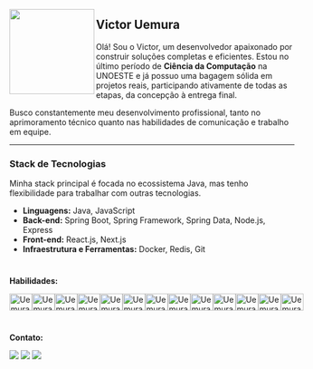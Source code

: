 

[<img align="left" height="150px" width="auto" src="https://github.com/VictorUemura/VictorUemura/blob/main/imageLeft.gif">](http://poolsofchrome.tumblr.com/post/79598460826/experiment)

## Victor Uemura <img height="16px" width="16px" src="https://github.com/VictorUemura/VictorUemura/blob/main/binary.png" /> 
Olá! Sou o Victor, um desenvolvedor apaixonado por construir soluções completas e eficientes. Estou no último período de **Ciência da Computação** na UNOESTE e já possuo uma bagagem sólida em projetos reais, participando ativamente de todas as etapas, da concepção à entrega final.

Busco constantemente meu desenvolvimento profissional, tanto no aprimoramento técnico quanto nas habilidades de comunicação e trabalho em equipe.

---

### Stack de Tecnologias

Minha stack principal é focada no ecossistema Java, mas tenho flexibilidade para trabalhar com outras tecnologias.

* **Linguagens:** Java, JavaScript
* **Back-end:** Spring Boot, Spring Framework, Spring Data, Node.js, Express
* **Front-end:** React.js, Next.js
* **Infraestrutura e Ferramentas:** Docker, Redis, Git
#

**Habilidades:**
<div style="display:flex;">
     <img align="center" alt="Uemura-PS" height="30" width="40"
          src="https://cdn.jsdelivr.net/gh/devicons/devicon/icons/photoshop/photoshop-plain.svg">
     <img align="center" alt="Uemura-html" height="30" width="40"
          src="https://cdn.jsdelivr.net/gh/devicons/devicon/icons/html5/html5-original.svg">
     <img align="center" alt="Uemura-css" height="30" width="40"
          src="https://cdn.jsdelivr.net/gh/devicons/devicon/icons/css3/css3-original.svg">
     <img align="center" alt="Uemura-js" height="30" width="40"
          src="https://cdn.jsdelivr.net/gh/devicons/devicon/icons/javascript/javascript-original.svg">
     <img align="center" alt="Uemura-C" height="30" width="40"
          src="https://cdn.jsdelivr.net/gh/devicons/devicon/icons/c/c-original.svg">
     <img align="center" alt="Uemura-nodejs" height="30" width="40"
          src="https://cdn.jsdelivr.net/gh/devicons/devicon/icons/nodejs/nodejs-original.svg" />
     <img align="center" alt="Uemura-java" height="30" width="40"
          src="https://cdn.jsdelivr.net/gh/devicons/devicon/icons/java/java-original.svg" />
     <img align="center" alt="Uemura-csharp" height="30" width="40"
          src="https://cdn.jsdelivr.net/gh/devicons/devicon@latest/icons/csharp/csharp-original.svg" />
     <img align="center" alt="Uemura-dot-net" height="30" width="40"
          src="https://cdn.jsdelivr.net/gh/devicons/devicon@latest/icons/dot-net/dot-net-original.svg" />
     <img align="center" alt="Uemura-dot-net-core" height="30" width="40"
          src="https://cdn.jsdelivr.net/gh/devicons/devicon@latest/icons/dotnetcore/dotnetcore-original.svg" />
     <img align="center" alt="Uemura-spring" height="30" width="40"
          src="https://cdn.jsdelivr.net/gh/devicons/devicon@latest/icons/spring/spring-original-wordmark.svg" />
     <img align="center" alt="Uemura-mysql" height="30" width="40"
          src="https://cdn.jsdelivr.net/gh/devicons/devicon@latest/icons/mysql/mysql-original.svg" />
     <img align="center" alt="Uemura-oracle" height="30" width="40"
          src="https://cdn.jsdelivr.net/gh/devicons/devicon@latest/icons/oracle/oracle-original.svg" />

</div>

#

**Contato:**
<div style:"display:flex;">
     <a href="https://www.instagram.com/uemura_victor" target="_blank"><img
               src="https://img.shields.io/badge/-Instagram-%23E4405F?style=for-the-badge&logo=instagram&logoColor=white"
               target="_blank"></a>
     <a href="mailto:victoruemura04@hotmail.com" target="_blank"><img
               src="https://img.shields.io/badge/Microsoft_Outlook-0078D4?style=for-the-badge&logo=microsoft-outlook&logoColor=white"
               target="_blank"></a>
     <a href="https://www.linkedin.com/in/victorhiroshiuemura/" target="_blank"><img
               src="https://img.shields.io/badge/-LinkedIn-%230077B5?style=for-the-badge&logo=linkedin&logoColor=white"
               target="_blank"></a>
</div>
